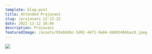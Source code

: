 ```yaml
---
template: blog-post
title: Attended Prajavani
slug: /prajavani-12-12-22
date: 2022-12-12 16:04
description: Prajavani
featuredImage: /assets/03ebb8bc-5d02-4471-9a04-dd89246bbac0.jpeg
---
```

![](/assets/29cd210e-1b63-441e-a15b-c18875224b1a.jpeg)
